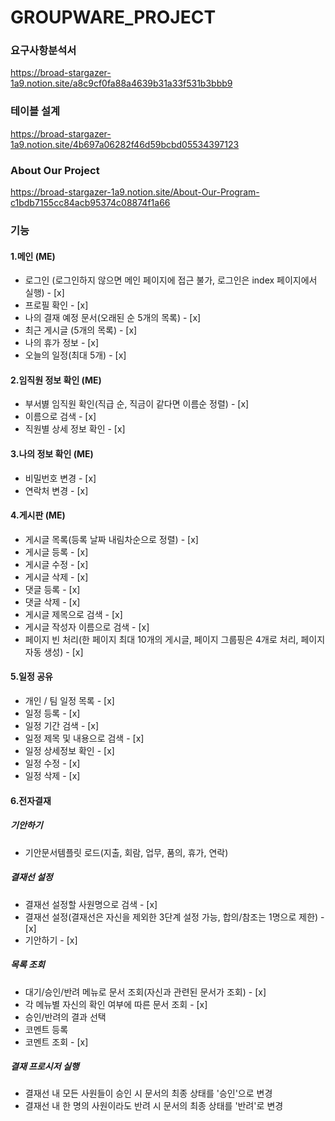 # GROUPWARE_PROJECT

### 요구사항분석서
https://broad-stargazer-1a9.notion.site/a8c9cf0fa88a4639b31a33f531b3bbb9

### 테이블 설계
https://broad-stargazer-1a9.notion.site/4b697a06282f46d59bcbd05534397123

### About Our Project
https://broad-stargazer-1a9.notion.site/About-Our-Program-c1bdb7155cc84acb95374c08874f1a66

### 기능
#### 1.메인 (ME)
 - 로그인 (로그인하지 않으면 메인 페이지에 접근 불가, 로그인은 index 페이지에서 실행) - [x]
 - 프로필 확인 - [x]
 - 나의 결재 예정 문서(오래된 순 5개의 목록) - [x]
 - 최근 게시글 (5개의 목록) - [x]
 - 나의 휴가 정보 - [x]
 - 오늘의 일정(최대 5개) - [x]

#### 2.임직원 정보 확인 (ME)
 - 부서볋 임직원 확인(직급 순, 직금이 같다면 이름순 정렬) - [x]
 - 이름으로 검색 - [x]
 - 직원별 상세 정보 확인 - [x]

#### 3.나의 정보 확인 (ME)
 - 비밀번호 변경 - [x]
 - 연락처 변경 - [x]

#### 4.게시판 (ME)
 - 게시글 목록(등록 날짜 내림차순으로 정렬) - [x]
 - 게시글 등록 - [x]
 - 게시글 수정 - [x]
 - 게시글 삭제 - [x]
 - 댓글 등록 - [x]
 - 댓글 삭제 - [x]
 - 게시글 제목으로 검색 - [x]
 - 게시글 작성자 이름으로 검색 - [x]
 - 페이지 빈 처리(한 페이지 최대 10개의 게시글, 페이지 그룹핑은 4개로 처리, 페이지 자동 생성) - [x] 

#### 5.일정 공유
 - 개인 / 팀 일정 목록 - [x]
 - 일정 등록 - [x]
 - 일정 기간 검색 - [x]
 - 일정 제목 및 내용으로 검색 - [x]
 - 일정 상세정보 확인 - [x]
 - 일정 수정 - [x]
 - 일정 삭제 - [x]

#### 6.전자결재
 ##### 기안하기 
  - 기안문서템플릿 로드(지출, 회람, 업무, 품의, 휴가, 연락)
  ##### 결재선 설정 
   - 결재선 설정할 사원명으로 검색 - [x]
   - 결재선 설정(결재선은 자신을 제외한 3단계 설정 가능, 합의/참조는 1명으로 제한) - [x]
  - 기안하기 - [x]
 ##### 목록 조회
  - 대기/승인/반려 메뉴로 문서 조회(자신과 관련된 문서가 조회) - [x]
  - 각 메뉴별 자신의 확인 여부에 따른 문서 조회 - [x]
  - 승인/반려의 결과 선택
  - 코멘트 등록
  - 코멘트 조회 - [x]
  ##### 결재 프로시저 실행 
   - 결재선 내 모든 사원들이 승인 시 문서의 최종 상태를 '승인'으로 변경
   - 결재선 내 한 명의 사원이라도 반려 시 문서의 최종 상태를 '반려'로 변경
